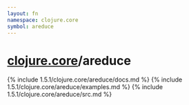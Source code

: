 ```yaml
---
layout: fn
namespace: clojure.core
symbol: areduce
---
```


# [clojure.core](../)/areduce

{% include 1.5.1/clojure.core/areduce/docs.md %}
{% include 1.5.1/clojure.core/areduce/examples.md %}
{% include 1.5.1/clojure.core/areduce/src.md %}

